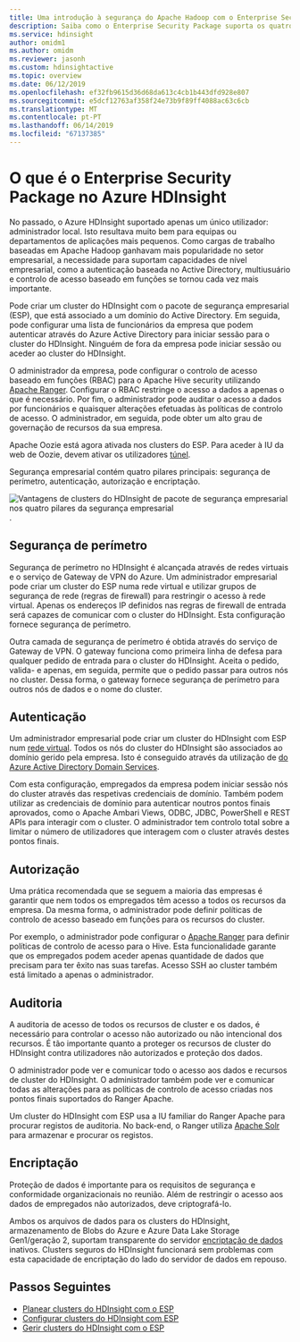 ```yaml
---
title: Uma introdução à segurança do Apache Hadoop com o Enterprise Security Package
description: Saiba como o Enterprise Security Package suporta os quatro pilares da segurança corporativa.
ms.service: hdinsight
author: omidm1
ms.author: omidm
ms.reviewer: jasonh
ms.custom: hdinsightactive
ms.topic: overview
ms.date: 06/12/2019
ms.openlocfilehash: ef32fb9615d36d68da613c4cb1b443dfd928e807
ms.sourcegitcommit: e5dcf12763af358f24e73b9f89ff4088ac63c6cb
ms.translationtype: MT
ms.contentlocale: pt-PT
ms.lasthandoff: 06/14/2019
ms.locfileid: "67137385"
---
```

# <a name="what-is-enterprise-security-package-in-azure-hdinsight"></a>O que é o Enterprise Security Package no Azure HDInsight

No passado, o Azure HDInsight suportado apenas um único utilizador: administrador local. Isto resultava muito bem para equipas ou departamentos de aplicações mais pequenos. Como cargas de trabalho baseadas em Apache Hadoop ganhavam mais popularidade no setor empresarial, a necessidade para suportam capacidades de nível empresarial, como a autenticação baseada no Active Directory, multiusuário e controlo de acesso baseado em funções se tornou cada vez mais importante. 

Pode criar um cluster do HDInsight com o pacote de segurança empresarial (ESP), que está associado a um domínio do Active Directory. Em seguida, pode configurar uma lista de funcionários da empresa que podem autenticar através do Azure Active Directory para iniciar sessão para o cluster do HDInsight. Ninguém de fora da empresa pode iniciar sessão ou aceder ao cluster do HDInsight. 

O administrador da empresa, pode configurar o controlo de acesso baseado em funções (RBAC) para o Apache Hive security utilizando [Apache Ranger](https://ranger.apache.org/). Configurar o RBAC restringe o acesso a dados a apenas o que é necessário. Por fim, o administrador pode auditar o acesso a dados por funcionários e quaisquer alterações efetuadas às políticas de controlo de acesso. O administrador, em seguida, pode obter um alto grau de governação de recursos da sua empresa.

Apache Oozie está agora ativada nos clusters do ESP. Para aceder à IU da web de Oozie, devem ativar os utilizadores [túnel](../hdinsight-linux-ambari-ssh-tunnel.md).

Segurança empresarial contém quatro pilares principais: segurança de perímetro, autenticação, autorização e encriptação.

![Vantagens de clusters do HDInsight de pacote de segurança empresarial nos quatro pilares da segurança empresarial](./media/apache-domain-joined-introduction/hdinsight-domain-joined-four-pillars.png).

## <a name="perimeter-security"></a>Segurança de perímetro
Segurança de perímetro no HDInsight é alcançada através de redes virtuais e o serviço de Gateway de VPN do Azure. Um administrador empresarial pode criar um cluster do ESP numa rede virtual e utilizar grupos de segurança de rede (regras de firewall) para restringir o acesso à rede virtual. Apenas os endereços IP definidos nas regras de firewall de entrada será capazes de comunicar com o cluster do HDInsight. Esta configuração fornece segurança de perímetro.

Outra camada de segurança de perímetro é obtida através do serviço de Gateway de VPN. O gateway funciona como primeira linha de defesa para qualquer pedido de entrada para o cluster do HDInsight. Aceita o pedido, valida- e apenas, em seguida, permite que o pedido passar para outros nós no cluster. Dessa forma, o gateway fornece segurança de perímetro para outros nós de dados e o nome do cluster.

## <a name="authentication"></a>Autenticação
Um administrador empresarial pode criar um cluster do HDInsight com ESP num [rede virtual](https://azure.microsoft.com/services/virtual-network/). Todos os nós do cluster do HDInsight são associados ao domínio gerido pela empresa. Isto é conseguido através da utilização de [do Azure Active Directory Domain Services](../../active-directory-domain-services/overview.md). 

Com esta configuração, empregados da empresa podem iniciar sessão nós do cluster através das respetivas credenciais de domínio. Também podem utilizar as credenciais de domínio para autenticar noutros pontos finais aprovados, como o Apache Ambari Views, ODBC, JDBC, PowerShell e REST APIs para interagir com o cluster. O administrador tem controlo total sobre a limitar o número de utilizadores que interagem com o cluster através destes pontos finais.

## <a name="authorization"></a>Autorização
Uma prática recomendada que se seguem a maioria das empresas é garantir que nem todos os empregados têm acesso a todos os recursos da empresa. Da mesma forma, o administrador pode definir políticas de controlo de acesso baseado em funções para os recursos do cluster. 

Por exemplo, o administrador pode configurar o [Apache Ranger](https://ranger.apache.org/) para definir políticas de controlo de acesso para o Hive. Esta funcionalidade garante que os empregados podem aceder apenas quantidade de dados que precisam para ter êxito nas suas tarefas. Acesso SSH ao cluster também está limitado a apenas o administrador.

## <a name="auditing"></a>Auditoria
A auditoria de acesso de todos os recursos de cluster e os dados, é necessário para controlar o acesso não autorizado ou não intencional dos recursos. É tão importante quanto a proteger os recursos de cluster do HDInsight contra utilizadores não autorizados e proteção dos dados. 

O administrador pode ver e comunicar todo o acesso aos dados e recursos de cluster do HDInsight. O administrador também pode ver e comunicar todas as alterações para as políticas de controlo de acesso criadas nos pontos finais suportados do Ranger Apache. 

Um cluster do HDInsight com ESP usa a IU familiar do Ranger Apache para procurar registos de auditoria. No back-end, o Ranger utiliza [Apache Solr](http://lucene.apache.org/solr/) para armazenar e procurar os registos.

## <a name="encryption"></a>Encriptação
Proteção de dados é importante para os requisitos de segurança e conformidade organizacionais no reunião. Além de restringir o acesso aos dados de empregados não autorizados, deve criptografá-lo. 

Ambos os arquivos de dados para os clusters do HDInsight, armazenamento de Blobs do Azure e Azure Data Lake Storage Gen1/geração 2, suportam transparente do servidor [encriptação de dados](../../storage/common/storage-service-encryption.md) inativos. Clusters seguros do HDInsight funcionará sem problemas com esta capacidade de encriptação do lado do servidor de dados em repouso.

## <a name="next-steps"></a>Passos Seguintes

* [Planear clusters do HDInsight com o ESP](apache-domain-joined-architecture.md)
* [Configurar clusters do HDInsight com ESP](apache-domain-joined-configure.md)
* [Gerir clusters do HDInsight com o ESP](apache-domain-joined-manage.md)